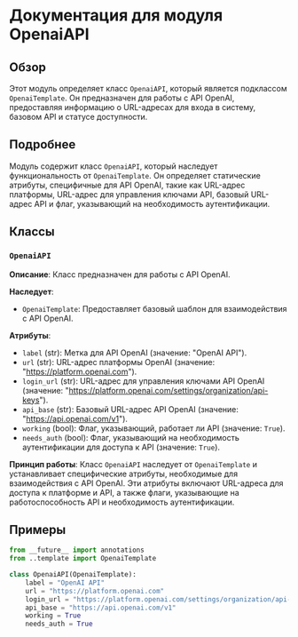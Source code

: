 # Документация для модуля OpenaiAPI

## Обзор

Этот модуль определяет класс `OpenaiAPI`, который является подклассом `OpenaiTemplate`. Он предназначен для работы с API OpenAI, предоставляя информацию о URL-адресах для входа в систему, базовом API и статусе доступности.

## Подробнее

Модуль содержит класс `OpenaiAPI`, который наследует функциональность от `OpenaiTemplate`. Он определяет статические атрибуты, специфичные для API OpenAI, такие как URL-адрес платформы, URL-адрес для управления ключами API, базовый URL-адрес API и флаг, указывающий на необходимость аутентификации.

## Классы

### `OpenaiAPI`

**Описание**: Класс предназначен для работы с API OpenAI.

**Наследует**:
- `OpenaiTemplate`: Предоставляет базовый шаблон для взаимодействия с API OpenAI.

**Атрибуты**:
- `label` (str): Метка для API OpenAI (значение: "OpenAI API").
- `url` (str): URL-адрес платформы OpenAI (значение: "https://platform.openai.com").
- `login_url` (str): URL-адрес для управления ключами API OpenAI (значение: "https://platform.openai.com/settings/organization/api-keys").
- `api_base` (str): Базовый URL-адрес API OpenAI (значение: "https://api.openai.com/v1").
- `working` (bool): Флаг, указывающий, работает ли API (значение: `True`).
- `needs_auth` (bool): Флаг, указывающий на необходимость аутентификации для доступа к API (значение: `True`).

**Принцип работы**:
Класс `OpenaiAPI` наследует от `OpenaiTemplate` и устанавливает специфические атрибуты, необходимые для взаимодействия с API OpenAI. Эти атрибуты включают URL-адреса для доступа к платформе и API, а также флаги, указывающие на работоспособность API и необходимость аутентификации.

## Примеры

```python
from __future__ import annotations
from ..template import OpenaiTemplate

class OpenaiAPI(OpenaiTemplate):
    label = "OpenAI API"
    url = "https://platform.openai.com"
    login_url = "https://platform.openai.com/settings/organization/api-keys"
    api_base = "https://api.openai.com/v1"
    working = True
    needs_auth = True